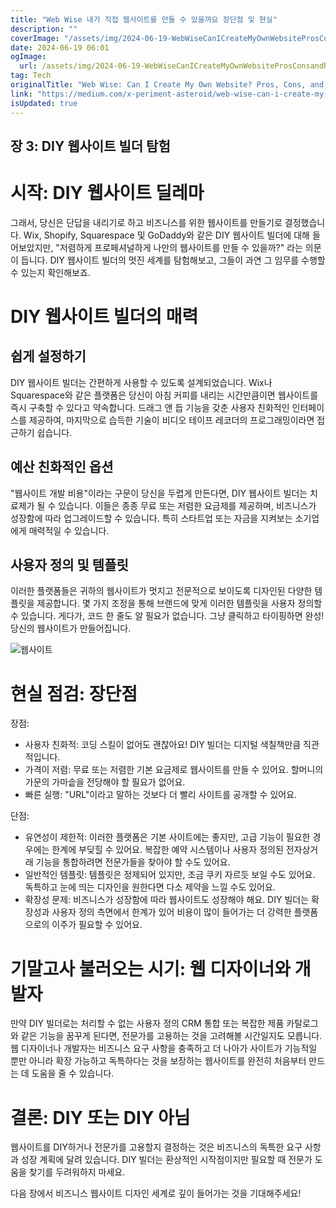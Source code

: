 ```yaml
---
title: "Web Wise 내가 직접 웹사이트를 만들 수 있을까요 장단점 및 현실"
description: ""
coverImage: "/assets/img/2024-06-19-WebWiseCanICreateMyOwnWebsiteProsConsandRealities_0.png"
date: 2024-06-19 06:01
ogImage: 
  url: /assets/img/2024-06-19-WebWiseCanICreateMyOwnWebsiteProsConsandRealities_0.png
tag: Tech
originalTitle: "Web Wise: Can I Create My Own Website? Pros, Cons, and Realities"
link: "https://medium.com/x-periment-asteroid/web-wise-can-i-create-my-own-website-pros-cons-and-realities-e38c7a348291"
isUpdated: true
---
```






## 장 3: DIY 웹사이트 빌더 탐험

# 시작: DIY 웹사이트 딜레마

그래서, 당신은 단답을 내리기로 하고 비즈니스를 위한 웹사이트를 만들기로 결정했습니다. Wix, Shopify, Squarespace 및 GoDaddy와 같은 DIY 웹사이트 빌더에 대해 들어보았지만, "저렴하게 프로페셔널하게 나만의 웹사이트를 만들 수 있을까?" 라는 의문이 듭니다. DIY 웹사이트 빌더의 멋진 세계를 탐험해보고, 그들이 과연 그 임무를 수행할 수 있는지 확인해보죠.

# DIY 웹사이트 빌더의 매력

<div class="content-ad"></div>

## 쉽게 설정하기

DIY 웹사이트 빌더는 간편하게 사용할 수 있도록 설계되었습니다. Wix나 Squarespace와 같은 플랫폼은 당신이 아침 커피를 내리는 시간만큼이면 웹사이트를 즉시 구축할 수 있다고 약속합니다. 드래그 앤 듭 기능을 갖춘 사용자 친화적인 인터페이스를 제공하여, 마지막으로 습득한 기술이 비디오 테이프 레코더의 프로그래밍이라면 접근하기 쉽습니다.

## 예산 친화적인 옵션

"웹사이트 개발 비용"이라는 구문이 당신을 두렵게 만든다면, DIY 웹사이트 빌더는 치료제가 될 수 있습니다. 이들은 종종 무료 또는 저렴한 요금제를 제공하며, 비즈니스가 성장함에 따라 업그레이드할 수 있습니다. 특히 스타트업 또는 자금을 지켜보는 소기업에게 매력적일 수 있습니다.

<div class="content-ad"></div>

## 사용자 정의 및 템플릿

이러한 플랫폼들은 귀하의 웹사이트가 멋지고 전문적으로 보이도록 디자인된 다양한 템플릿을 제공합니다. 몇 가지 조정을 통해 브랜드에 맞게 이러한 템플릿을 사용자 정의할 수 있습니다. 게다가, 코드 한 줄도 알 필요가 없습니다. 그냥 클릭하고 타이핑하면 완성! 당신의 웹사이트가 만들어집니다.

![웹사이트](/assets/img/2024-06-19-WebWiseCanICreateMyOwnWebsiteProsConsandRealities_0.png)

# 현실 점검: 장단점

<div class="content-ad"></div>

장점:

- 사용자 친화적: 코딩 스킬이 없어도 괜찮아요! DIY 빌더는 디지털 색칠책만큼 직관적입니다.
- 가격이 저렴: 무료 또는 저렴한 기본 요금제로 웹사이트를 만들 수 있어요. 할머니의 가문의 가마솥을 전당해야 할 필요가 없어요.
- 빠른 실행: "URL"이라고 말하는 것보다 더 빨리 사이트를 공개할 수 있어요.

단점:

- 유연성이 제한적: 이러한 플랫폼은 기본 사이트에는 좋지만, 고급 기능이 필요한 경우에는 한계에 부딪힐 수 있어요. 복잡한 예약 시스템이나 사용자 정의된 전자상거래 기능을 통합하려면 전문가들을 찾아야 할 수도 있어요.
- 일반적인 템플릿: 템플릿은 정제되어 있지만, 조금 쿠키 자르듯 보일 수도 있어요. 독특하고 눈에 띄는 디자인을 원한다면 다소 제약을 느낄 수도 있어요.
- 확장성 문제: 비즈니스가 성장함에 따라 웹사이트도 성장해야 해요. DIY 빌더는 확장성과 사용자 정의 측면에서 한계가 있어 비용이 많이 들어가는 더 강력한 플랫폼으로의 이주가 필요할 수 있어요.

<div class="content-ad"></div>

# 기말고사 불러오는 시기: 웹 디자이너와 개발자

만약 DIY 빌더로는 처리할 수 없는 사용자 정의 CRM 통합 또는 복잡한 제품 카탈로그와 같은 기능을 꿈꾸게 된다면, 전문가를 고용하는 것을 고려해볼 시간일지도 모릅니다. 웹 디자이너나 개발자는 비즈니스 요구 사항을 충족하고 더 나아가 사이트가 기능적일 뿐만 아니라 확장 가능하고 독특하다는 것을 보장하는 웹사이트를 완전히 처음부터 만드는 데 도움을 줄 수 있습니다.

# 결론: DIY 또는 DIY 아님

웹사이트를 DIY하거나 전문가를 고용할지 결정하는 것은 비즈니스의 독특한 요구 사항과 성장 계획에 달려 있습니다. DIY 빌더는 환상적인 시작점이지만 필요할 때 전문가 도움을 찾기를 두려워하지 마세요.

<div class="content-ad"></div>

다음 장에서 비즈니스 웹사이트 디자인 세계로 깊이 들어가는 것을 기대해주세요!